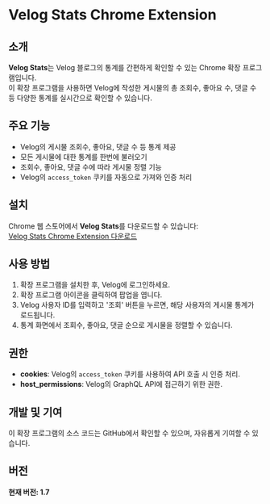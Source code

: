 # Velog Stats Chrome Extension

## 소개

**Velog Stats**는 Velog 블로그의 통계를 간편하게 확인할 수 있는 Chrome 확장 프로그램입니다.  
이 확장 프로그램을 사용하면 Velog에 작성한 게시물의 총 조회수, 좋아요 수, 댓글 수 등 다양한 통계를 실시간으로 확인할 수 있습니다.

## 주요 기능

- Velog의 게시물 조회수, 좋아요, 댓글 수 등 통계 제공
- 모든 게시물에 대한 통계를 한번에 불러오기
- 조회수, 좋아요, 댓글 수에 따라 게시물 정렬 기능
- Velog의 `access_token` 쿠키를 자동으로 가져와 인증 처리

## 설치

Chrome 웹 스토어에서 **Velog Stats**를 다운로드할 수 있습니다:  
[Velog Stats Chrome Extension 다운로드](https://chromewebstore.google.com/detail/velog-stats/dgdmogoodedabnaklhlohncclnjalfad?authuser=0&hl=en)

## 사용 방법

1. 확장 프로그램을 설치한 후, Velog에 로그인하세요.
2. 확장 프로그램 아이콘을 클릭하여 팝업을 엽니다.
3. Velog 사용자 ID를 입력하고 '조회' 버튼을 누르면, 해당 사용자의 게시물 통계가 로드됩니다.
4. 통계 화면에서 조회수, 좋아요, 댓글 순으로 게시물을 정렬할 수 있습니다.

## 권한

- **cookies**: Velog의 `access_token` 쿠키를 사용하여 API 호출 시 인증 처리.
- **host_permissions**: Velog의 GraphQL API에 접근하기 위한 권한.

## 개발 및 기여

이 확장 프로그램의 소스 코드는 GitHub에서 확인할 수 있으며, 자유롭게 기여할 수 있습니다.

## 버전

**현재 버전: 1.7**
